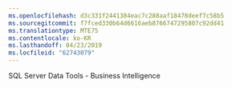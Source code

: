 ```yaml
---
ms.openlocfilehash: d3c331f2441384eac7c288aaf18478deef7c58b5
ms.sourcegitcommit: f7fced330b64d6616aeb8766747295807c92dd41
ms.translationtype: MTE75
ms.contentlocale: ko-KR
ms.lasthandoff: 04/23/2019
ms.locfileid: "62743079"
---
```

 SQL Server Data Tools - Business Intelligence 